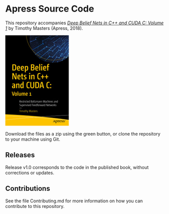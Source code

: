 # Apress Source Code

This repository accompanies [*Deep Belief Nets in C++ and CUDA C: Volume 1*](http://www.apress.com/9781484235904) by Timothy Masters (Apress, 2018).

[comment]: #cover
![Cover image](9781484235904.jpg)

Download the files as a zip using the green button, or clone the repository to your machine using Git.

## Releases

Release v1.0 corresponds to the code in the published book, without corrections or updates.

## Contributions

See the file Contributing.md for more information on how you can contribute to this repository.